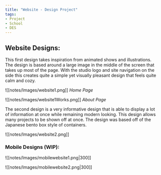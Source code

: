 ```yaml
---
title: "Website - Design Project"
tags:
- Project
- School
- DES
---
```


## Website Designs:
This first design takes inspiration from animated shows and illustrations. The design is based around a large image in the middle of the screen that takes up most of the page. With the studio logo and site navigation on the side this creates quite a simple yet visually pleasant design that feels quite calm and cozy.

![[notes/Images/website1.png]]
*Home Page*

![[notes/Images/website1Works.png]]
*About Page*

The second design is a very informative design that is able to display a lot of information at once while remaining modern looking. This design allows many projects to be shown off at once. The design was based off of the Japanese bento box style of containers.

![[notes/Images/website2.png]]

### Mobile Designs (WIP):
![[notes/Images/mobilewebsite1.png|300]]

![[notes/Images/mobilewebsite2.png|300]]